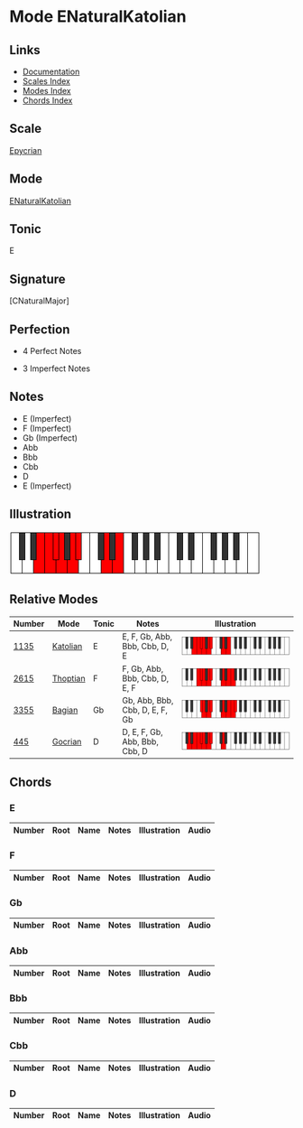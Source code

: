 # Mode ENaturalKatolian

## Links

- [Documentation](index.md)
- [Scales Index](Scales.md)
- [Modes Index](Modes.md)
- [Chords Index](Chords.md)

## Scale

[Epycrian](ScaleEpycrian.md)

## Mode

[ENaturalKatolian](ModeENaturalKatolian.md)

## Tonic

E

## Signature

[CNaturalMajor]

## Perfection

 - 4 Perfect Notes

 - 3 Imperfect Notes

## Notes

- E (Imperfect)
- F (Imperfect)
- Gb (Imperfect)
- Abb
- Bbb
- Cbb
- D
- E (Imperfect)

## Illustration

![ENaturalKatolian](ModeENaturalKatolian.png)

## Relative Modes

| Number | Mode | Tonic | Notes | Illustration |
|--------|------|-------|-------|--------------|
| [1135](https://ianring.com/musictheory/scales/1135) | [Katolian](ModeKatolian.md) | E | E, F, Gb, Abb, Bbb, Cbb, D, E | ![ENaturalKatolian](ModeENaturalKatolian.png) |
| [2615](https://ianring.com/musictheory/scales/2615) | [Thoptian](ModeThoptian.md) | F | F, Gb, Abb, Bbb, Cbb, D, E, F | ![FNaturalThoptian](ModeFNaturalThoptian.png) |
| [3355](https://ianring.com/musictheory/scales/3355) | [Bagian](ModeBagian.md) | Gb | Gb, Abb, Bbb, Cbb, D, E, F, Gb | ![GFlatBagian](ModeGFlatBagian.png) |
| [445](https://ianring.com/musictheory/scales/445) | [Gocrian](ModeGocrian.md) | D | D, E, F, Gb, Abb, Bbb, Cbb, D | ![DNaturalGocrian](ModeDNaturalGocrian.png) |

## Chords

### E

| Number | Root | Name | Notes | Illustration | Audio |
|--------|------|------|-------|--------------|-------|

### F

| Number | Root | Name | Notes | Illustration | Audio |
|--------|------|------|-------|--------------|-------|

### Gb

| Number | Root | Name | Notes | Illustration | Audio |
|--------|------|------|-------|--------------|-------|

### Abb

| Number | Root | Name | Notes | Illustration | Audio |
|--------|------|------|-------|--------------|-------|

### Bbb

| Number | Root | Name | Notes | Illustration | Audio |
|--------|------|------|-------|--------------|-------|

### Cbb

| Number | Root | Name | Notes | Illustration | Audio |
|--------|------|------|-------|--------------|-------|

### D

| Number | Root | Name | Notes | Illustration | Audio |
|--------|------|------|-------|--------------|-------|

